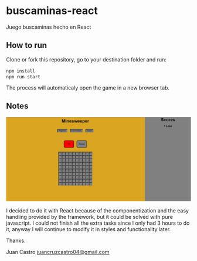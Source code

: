 # buscaminas-react
Juego buscaminas hecho en React

## How to run

Clone or fork this repository, go to your destination folder and run:

```
npm install
npm run start
```

The process will automaticaly open the game in a new browser tab.


## Notes 

![Preview](./src/utils/app.jpeg)


I decided to do it with React because of the componentization and the easy handling provided by the framework, but it could be solved with pure javascript.
I could not finish all the extra tasks since I only had 3 hours to do it, anyway I will continue to modify it in styles and functionality later.

Thanks.

Juan Castro <juancruzcastro04@gmail.com>
